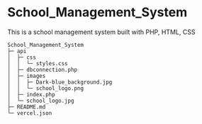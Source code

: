 # School_Management_System

This is a school management system built with PHP, HTML, CSS
```
School_Management_System
├─ api
│  ├─ css
│  │  └─ styles.css
│  ├─ dbconnection.php
│  ├─ images
│  │  ├─ Dark-blue_background.jpg
│  │  └─ school_logo.png
│  ├─ index.php
│  └─ school_logo.jpg
├─ README.md
└─ vercel.json

```